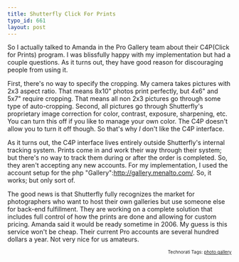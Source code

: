 ```yaml
--- 
title: Shutterfly Click For Prints
typo_id: 661
layout: post
---
```

So I actually talked to Amanda in the Pro Gallery team about their C4P(Click for Prints) program.  I was blissfully happy with my implementation but had a couple questions.  As it turns out, they have good reason for discouraging people from using it.

First, there's no way to specify the cropping.  My camera takes pictures with 2x3 aspect ratio.  That means 8x10" photos print perfectly, but 4x6" and 5x7" require cropping.  That means all non 2x3 pictures go through some type of auto-cropping.  Second, all pictures go through Shutterfly's proprietary image correction for color, contrast, exposure, sharpening, etc.  You can turn this off if you like to manage your own color.  The C4P doesn't allow you to turn it off though.  So that's why _I_ don't like the C4P interface.

As it turns out, the C4P interface lives entirely outside Shutterfly's internal tracking system.  Prints come in and work their way through their system; but there's no way to track them during or after the order is completed.  So, they aren't accepting any new accounts.  For my implementation, I used the account setup for the php "Gallery":http://gallery.menalto.com/.  So, it works; but only sort of.

The good news is that Shutterfly fully recognizes the market for photographers who want to host their own galleries but use someone else for back-end fulfillment.  They are working on a complete solution that includes full control of how the prints are done and allowing for custom pricing.  Amanda said it would be ready sometime in 2006.  My guess is this service won't be cheap.  Their current Pro accounts are several hundred dollars a year.  Not very nice for us amateurs.
<!-- technorati tags start --><p style="text-align:right;font-size:10px;">Technorati Tags: <a href="http://www.technorati.com/tag/photo gallery" rel="tag">photo gallery</a></p><!-- technorati tags end -->
